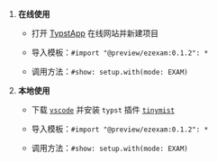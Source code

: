  1. **在线使用**

     + 打开 [TypstApp](https://typst.app/) 在线网站并新建项目

     + 导入模板：`#import "@preview/ezexam:0.1.2": *`

     + 调用方法：`#show: setup.with(mode: EXAM)`

 2. **本地使用**

     + 下载 [`vscode`](https://code.visualstudio.com/download) 并安装 `typst` 插件 [`tinymist`](https://marketplace.visualstudio.com/items?itemName=myriad-dreamin.tinymist)

     + 导入模板：`#import "@preview/ezexam:0.1.2": *`

     + 调用方法：`#show: setup.with(mode: EXAM)`

